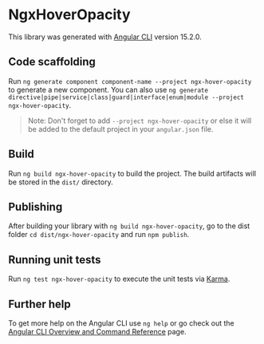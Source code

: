 # NgxHoverOpacity

This library was generated with [Angular CLI](https://github.com/angular/angular-cli) version 15.2.0.

## Code scaffolding

Run `ng generate component component-name --project ngx-hover-opacity` to generate a new component. You can also use `ng generate directive|pipe|service|class|guard|interface|enum|module --project ngx-hover-opacity`.

> Note: Don't forget to add `--project ngx-hover-opacity` or else it will be added to the default project in your `angular.json` file.

## Build

Run `ng build ngx-hover-opacity` to build the project. The build artifacts will be stored in the `dist/` directory.

## Publishing

After building your library with `ng build ngx-hover-opacity`, go to the dist folder `cd dist/ngx-hover-opacity` and run `npm publish`.

## Running unit tests

Run `ng test ngx-hover-opacity` to execute the unit tests via [Karma](https://karma-runner.github.io).

## Further help

To get more help on the Angular CLI use `ng help` or go check out the [Angular CLI Overview and Command Reference](https://angular.io/cli) page.

